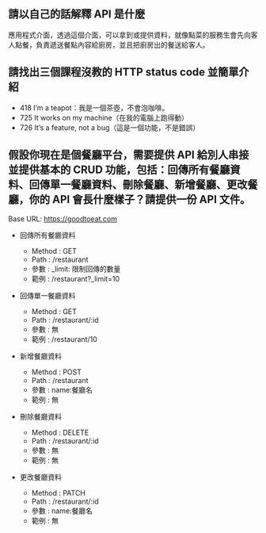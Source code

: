 ## 請以自己的話解釋 API 是什麼
應用程式介面，透過這個介面，可以拿到或提供資料，就像點菜的服務生會先向客人點餐，負責遞送餐點內容給廚房，並且把廚房出的餐送給客人。


## 請找出三個課程沒教的 HTTP status code 並簡單介紹
* 418 I’m a teapot：我是一個茶壺，不會泡咖啡。
* 725 It works on my machine（在我的電腦上跑得動）
* 726 It’s a feature, not a bug（這是一個功能，不是錯誤）


## 假設你現在是個餐廳平台，需要提供 API 給別人串接並提供基本的 CRUD 功能，包括：回傳所有餐廳資料、回傳單一餐廳資料、刪除餐廳、新增餐廳、更改餐廳，你的 API 會長什麼樣子？請提供一份 API 文件。

Base URL: https://goodtoeat.com

* 回傳所有餐廳資料
  * Method : GET
  * Path : /restaurant
  * 參數 : _limit: 限制回傳的數量
  * 範例 : /restaurant?_limit=10

* 回傳單一餐廳資料
  * Method : GET
  * Path : /restaurant/:id
  * 參數 : 無
  * 範例 : /restaurant/10

* 新增餐廳資料
  * Method : POST
  * Path : /restaurant
  * 參數 : name:餐廳名
  * 範例 : 無

* 刪除餐廳資料
  * Method : DELETE
  * Path : /restaurant/:id
  * 參數 : 無
  * 範例 : 無

* 更改餐廳資料
  * Method : PATCH
  * Path : /restaurant/:id
  * 參數 : name:餐廳名
  * 範例 : 無    


